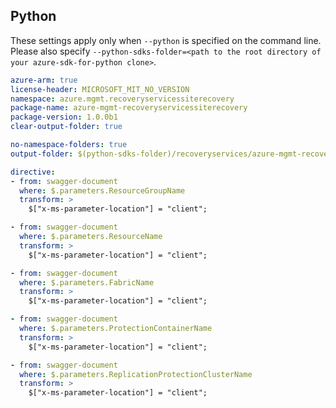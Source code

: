 ## Python

These settings apply only when `--python` is specified on the command line.
Please also specify `--python-sdks-folder=<path to the root directory of your azure-sdk-for-python clone>`.

``` yaml $(python)
azure-arm: true
license-header: MICROSOFT_MIT_NO_VERSION
namespace: azure.mgmt.recoveryservicessiterecovery
package-name: azure-mgmt-recoveryservicessiterecovery
package-version: 1.0.0b1
clear-output-folder: true
```

``` yaml $(python)
no-namespace-folders: true
output-folder: $(python-sdks-folder)/recoveryservices/azure-mgmt-recoveryservicessiterecovery/azure/mgmt/recoveryservicessiterecovery
```

``` yaml $(python)
directive: 
- from: swagger-document
  where: $.parameters.ResourceGroupName
  transform: >
    $["x-ms-parameter-location"] = "client"; 

- from: swagger-document
  where: $.parameters.ResourceName
  transform: >
    $["x-ms-parameter-location"] = "client";

- from: swagger-document
  where: $.parameters.FabricName
  transform: >
    $["x-ms-parameter-location"] = "client";

- from: swagger-document
  where: $.parameters.ProtectionContainerName
  transform: >
    $["x-ms-parameter-location"] = "client";

- from: swagger-document
  where: $.parameters.ReplicationProtectionClusterName
  transform: >
    $["x-ms-parameter-location"] = "client";
```
